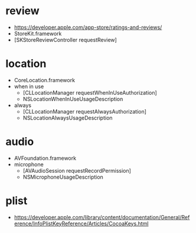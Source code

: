 # review
* https://developer.apple.com/app-store/ratings-and-reviews/
* StoreKit.framework
* [SKStoreReviewController requestReview]

# location
* CoreLocation.framework
* when in use
    * [CLLocationManager requestWhenInUseAuthorization]
    * NSLocationWhenInUseUsageDescription
* always
    * [CLLocationManager requestAlwaysAuthorization]
    * NSLocationAlwaysUsageDescription

# audio
* AVFoundation.framework
* microphone
    * [AVAudioSession requestRecordPermission]
    * NSMicrophoneUsageDescription

# plist
* https://developer.apple.com/library/content/documentation/General/Reference/InfoPlistKeyReference/Articles/CocoaKeys.html
